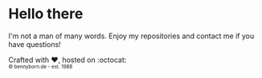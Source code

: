 # Hello there
I'm not a man of many words. Enjoy my repositories and contact me if you have questions!

<div align="left">
    Crafted with ❤️, hosted on :octocat:<br>
    <sub><sup>© bennyborn.de - est. 1988</sup></sub>
</div>
